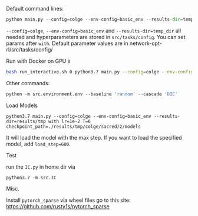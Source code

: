 Default command lines:

```python
python main.py --config=colge --env-config=basic_env --results-dir=temp_dir with lr=1e-4
```

`--config=colge`, `--env-config=basic_env` and `--results-dir=temp_dir` all needed and hyperparameters are stored in `src/tasks/config`. You can set params after `with`.
Default parameter values are in network-opt-rl/src/tasks/config/

Run with Docker on GPU `0`

```bash
bash run_interactive.sh 0 python3.7 main.py --config=colge --env-config=basic_env --results-dir=temp_dir with lr=1e-4
```

Other commands:
```python
python -m src.environment.env --baseline 'random' --cascade 'DIC'
```

Load Models
```
python3.7 main.py --config=colge --env-config=basic_env --results-dir=results/tmp with lr=1e-2 T=6 checkpoint_path=./results/tmp/colge/sacred/2/models
```

It will load the model with the max step. If you want to load the specified model, add `load_step=600`.

Test

run the `IC.py` in home dir via 

```
python3.7 -m src.IC 
```


Misc.

Install `pytorch_sparse` via wheel files go to this site: https://github.com/rusty1s/pytorch_sparse
